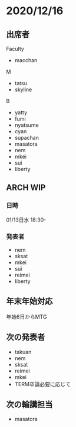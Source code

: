 # 2020/12/16

## 出席者

Faculty

- macchan

M

- tatsu
- skyline

B

- yatty
- fumi
- nyatsume
- cyan
- supachan
- masatora
- nem
- mkei
- sui
- liberty

## ARCH WIP

### 日時

01/13日水 18:30-

### 発表者

- nem
- sksat
- mkei
- sui
- reimei
- liberty

## 年末年始対応

年始6日からMTG

## 次の発表者

- takuan
- nem
- sksat
- reimei
- mkei
- TERM卒論必要に応じて

## 次の輪講担当

- masatora
